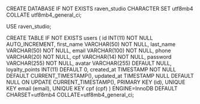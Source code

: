 CREATE DATABASE IF NOT EXISTS raven_studio CHARACTER SET utf8mb4 COLLATE utf8mb4_general_ci;

USE raven_studio;

CREATE TABLE IF NOT EXISTS users (
  id INT(11) NOT NULL AUTO_INCREMENT,
  first_name VARCHAR(50) NOT NULL,
  last_name VARCHAR(50) NOT NULL,
  email VARCHAR(100) NOT NULL,
  phone VARCHAR(20) NOT NULL,
  cpf VARCHAR(14) NOT NULL,
  password VARCHAR(255) NOT NULL,
  avatar VARCHAR(255) DEFAULT NULL,
  loyalty_points INT(11) DEFAULT 0,
  created_at TIMESTAMP NOT NULL DEFAULT CURRENT_TIMESTAMP(),
  updated_at TIMESTAMP NULL DEFAULT NULL ON UPDATE CURRENT_TIMESTAMP(),
  PRIMARY KEY (id),
  UNIQUE KEY email (email),
  UNIQUE KEY cpf (cpf)
) ENGINE=InnoDB DEFAULT CHARSET=utf8mb4 COLLATE=utf8mb4_general_ci;
